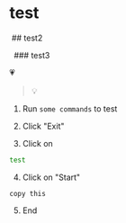 # test

&nbsp;## test2

&nbsp;&nbsp;### test3

:heartpulse:

> :bulb:

1. Run `some commands` to test

2. Click "Exit"

3. Click on
```bash
test
```
4. Click on "Start"
```text
copy this
```
5. End 
